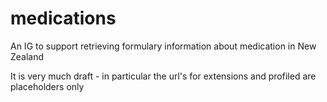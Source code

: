 # medications

An IG to support retrieving formulary information about medication in New Zealand

It is very much draft - in particular the url's for extensions and profiled are placeholders only